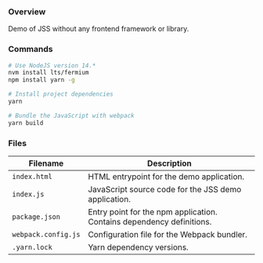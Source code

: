 ### Overview

Demo of JSS without any frontend framework or library.

### Commands

```bash
# Use NodeJS version 14.*
nvm install lts/fermium
npm install yarn -g

# Install project dependencies
yarn

# Bundle the JavaScript with webpack
yarn build
```

### Files

| Filename                 | Description                                                                |
|--------------------------|----------------------------------------------------------------------------|
| `index.html`             | HTML entrypoint for the demo application.                                  |
| `index.js`               | JavaScript source code for the JSS demo application.                       |
| `package.json`           | Entry point for the npm application.  Contains dependency definitions.     |
| `webpack.config.js`      | Configuration file for the Webpack bundler.                                |
| `.yarn.lock`             | Yarn dependency versions.                                                  |
